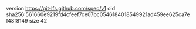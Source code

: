 version https://git-lfs.github.com/spec/v1
oid sha256:561660e9219fd4cfeef7ce07bc0546184018549921ad459ee625ca7ef48f8149
size 42
